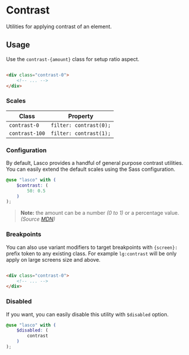 # Contrast

Utilities for applying contrast of an element.

## Usage

Use the `contrast-{amount}` class for setup ratio aspect.

```html

<div class="contrast-0">
    <!-- ... -->
</div>
```

### Scales

| Class          | Property               |
|----------------|------------------------|
| `contrast-0`   | `filter: contrast(0);` |
| `contrast-100` | `filter: contrast(1);` |

### Configuration

By default, Lasco provides a handful of general purpose contrast utilities. You can easily extend the default scales
using the Sass configuration.

```scss
@use "lasco" with (
    $contrast: (
        50: 0.5
    )
);
```

> **Note:** the amount can be a number _(0 to 1)_ or a percentage value. _(Source [MDN](https://developer.mozilla.org/fr/docs/Web/CSS/filter-function/contrast()#exemples))_

### Breakpoints

You can also use variant modifiers to target breakpoints with `{screen}:` prefix token to any existing class. For
example `lg:contrast` will be only apply on large screens size and above.

```html

<div class="contrast-0">
    <!-- ... -->
</div>
```

### Disabled

If you want, you can easily disable this utility with `$disabled` option.

```scss
@use "lasco" with (
    $disabled: (
        contrast
    )
);
```
